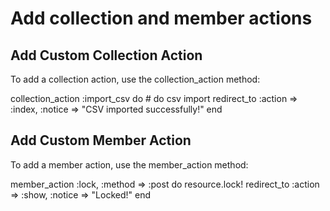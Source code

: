 # Add collection and member actions

## Add Custom Collection Action

To add a collection action, use the collection_action method:

  collection_action :import_csv do
    # do csv import
    redirect_to :action => :index, :notice => "CSV imported successfully!"
  end

## Add Custom Member Action

To add a member action, use the member_action method:

  member_action :lock, :method => :post do
    resource.lock!
    redirect_to :action => :show, :notice => "Locked!"
  end
